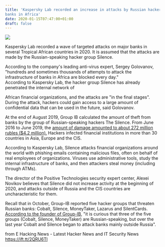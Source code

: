 ```yaml
---
title: 'Kaspersky Lab recorded an increase in attacks by Russian hackers on
banks in Africa'
date: 2020-01-15T07:47:00+01:00
draft: false
---
```


[![](https://1.bp.blogspot.com/-kGSzgs5HKzQ/Xh2eMTn4uDI/AAAAAAAABcg/5BhXvgS29_segzhVJG_fYyYYBkIpdwU2QCLcBGAsYHQ/s640/scam-3933004_1280.jpg)](https://1.bp.blogspot.com/-kGSzgs5HKzQ/Xh2eMTn4uDI/AAAAAAAABcg/5BhXvgS29_segzhVJG_fYyYYBkIpdwU2QCLcBGAsYHQ/s1600/scam-3933004_1280.jpg)

  
Kaspersky Lab recorded a wave of targeted attacks on major banks in several Tropical African countries in 2020. It is assumed that the attacks are made by the Russian-speaking hacker group Silence.  
  
According to the company's leading anti-virus expert, Sergey Golovanov, "hundreds and sometimes thousands of attempts to attack the infrastructure of banks in Africa are blocked every day."  
According to Kaspersky Lab, the hacker group Silence has already penetrated the internal network of  
  
African financial organizations, and the attacks are "in the final stages".  
During the attack, hackers could gain access to a large amount of confidential data that can be used in the future, said Golovanov.  
  
At the end of August 2019, Group IB calculated the amount of theft from banks by the group of Russian-speaking hackers The Silence. From June 2016 to June 2019, the [amount of damage amounted to about 272 million rubles ($4.2 million).](https://www.ehackingnews.com/2019/08/russian-speaking-hacker-group-silence.html) Hackers infected financial institutions in more than 30 countries in Asia, Europe and the CIS.  
  
According to Kaspersky Lab, Silence attacks financial organizations around the world with phishing emails containing malicious files, often on behalf of real employees of organizations. Viruses use administrative tools, study the internal infrastructure of banks, and then attackers steal money (including through ATMs).  
  
The director of the Positive Technologies security expert center, Alexei Novikov believes that Silence did not increase activity at the beginning of 2020, and attacks outside of Russia and the CIS countries are uncharacteristic for them.  
  
Recall that in October, Group-IB reported five hacker groups that threaten Russian banks: Cobalt, Silence, MoneyTaker, Lazarus and SilentCards. [According to the founder of Group-IB](https://www.ehackingnews.com/2019/10/group-ib-reported-on-five-hacker-groups.html), "it is curious that three of the five groups (Cobalt, Silence, MoneyTaker) are Russian-speaking, but over the last year Cobalt and Silence began to attack banks mainly outside Russia".

  
  
from E Hacking News - Latest Hacker News and IT Security News https://ift.tt/2QRU6Tl